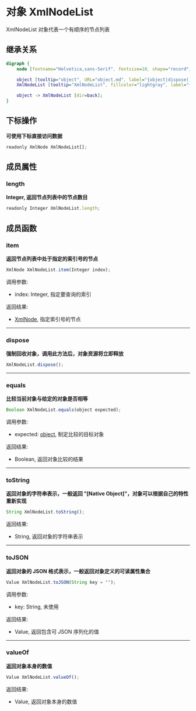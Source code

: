 # 对象 XmlNodeList
XmlNodeList 对象代表一个有顺序的节点列表

## 继承关系
```dot
digraph {
    node [fontname="Helvetica,sans-Serif", fontsize=10, shape="record", style="filled", fillcolor="white"];

    object [tooltip="object", URL="object.md", label="{object|dispose()\lequals()\ltoString()\ltoJSON()\lvalueOf()\l}"];
    XmlNodeList [tooltip="XmlNodeList", fillcolor="lightgray", label="{XmlNodeList|operator[]\l|length\l|item()\l}"];

    object -> XmlNodeList [dir=back];
}
```

## 下标操作
        
**可使用下标直接访问数据**

```JavaScript
readonly XmlNode XmlNodeList[];
```

## 成员属性
        
### length
**Integer, 返回节点列表中的节点数目**

```JavaScript
readonly Integer XmlNodeList.length;
```

## 成员函数
        
### item
**返回节点列表中处于指定的索引号的节点**

```JavaScript
XmlNode XmlNodeList.item(Integer index);
```

调用参数:
* index: Integer, 指定要查询的索引

返回结果:
* [XmlNode](XmlNode.md), 指定索引号的节点

--------------------------
### dispose
**强制回收对象，调用此方法后，对象资源将立即释放**

```JavaScript
XmlNodeList.dispose();
```

--------------------------
### equals
**比较当前对象与给定的对象是否相等**

```JavaScript
Boolean XmlNodeList.equals(object expected);
```

调用参数:
* expected: [object](object.md), 制定比较的目标对象

返回结果:
* Boolean, 返回对象比较的结果

--------------------------
### toString
**返回对象的字符串表示，一般返回 "[Native Object]"，对象可以根据自己的特性重新实现**

```JavaScript
String XmlNodeList.toString();
```

返回结果:
* String, 返回对象的字符串表示

--------------------------
### toJSON
**返回对象的 JSON 格式表示，一般返回对象定义的可读属性集合**

```JavaScript
Value XmlNodeList.toJSON(String key = "");
```

调用参数:
* key: String, 未使用

返回结果:
* Value, 返回包含可 JSON 序列化的值

--------------------------
### valueOf
**返回对象本身的数值**

```JavaScript
Value XmlNodeList.valueOf();
```

返回结果:
* Value, 返回对象本身的数值

